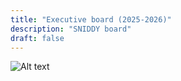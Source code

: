 ```yaml
---
title: "Executive board (2025-2026)"
description: "SNIDDY board"
draft: false
---
```


![Alt text](/images/2025_board.jpg)


